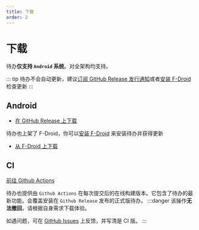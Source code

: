 ```yaml
---
title: 下载
order: 2
---
```


# 下载
待办**仅支持 `Android` 系统**。对全架构均支持。

::: tip
待办不会自动更新，建议[订阅 GitHub Release 发行通知](https://docs.github.com/zh/account-and-profile/managing-subscriptions-and-notifications-on-github/setting-up-notifications/configuring-notifications#configuring-your-watch-settings-for-an-individual-repository)或者[安装 F-Droid](https://f-droid.org/) 检查更新
:::

## Android <Badge type="tip" text="2.3.2" />
- [在 GitHub Release 上下载](https://github.com/Super12138/ToDo/releases/)

待办也上架了 F-Droid，你可以[安装 F-Droid](https://f-droid.org/) 来安装待办并获得更新

- [从 F-Droid 上下载](https://f-droid.org/packages/cn.super12138.todo)

## CI
[前往 Github Actions](https://github.com/Super12138/ToDo/actions/workflows/android_ci.yml)

待办也提供由 `Github Actions` 在每次提交后的在线构建版本。它包含了待办的最新功能。会覆盖安装在 `Github Release` 发布的正式版待办。
:::danger
该操作**无法撤回**，请根据自身需求下载体验。

如遇问题，可在 [GitHub Issues](https://github.com/Super12138/ToDo/issues) 上反馈，并写清是 CI 版。
:::